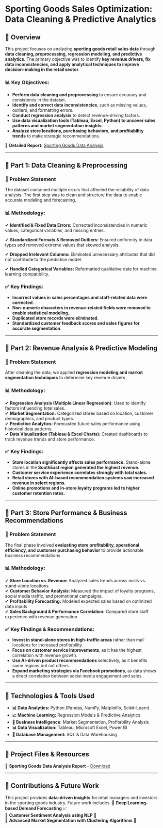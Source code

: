# **Sporting Goods Sales Optimization: Data Cleaning & Predictive Analytics**

## **📌 Overview**
This project focuses on analyzing **sporting goods retail sales data** through **data cleaning, preprocessing, regression modeling, and predictive analytics**. The primary objective was to identify **key revenue drivers, fix data inconsistencies, and apply analytical techniques to improve decision-making in the retail sector**.

### **📊 Key Objectives:**
- **Perform data cleaning and preprocessing** to ensure accuracy and consistency in the dataset.
- **Identify and correct data inconsistencies**, such as missing values, outliers, and formatting errors.
- **Conduct regression analysis** to detect revenue-driving factors.
- **Use data visualization tools (Tableau, Excel, Python) to uncover sales patterns and market segmentation insights.**
- **Analyze store locations, purchasing behaviors, and profitability trends** to make strategic recommendations.

📄 **Detailed Report:** [Sporting Goods Data Analysis](https://github.com/Swasti28/Sporting-Goods-Sales-Optimization-Data-Cleaning-Predictive-Analytics/blob/main/Cape%20May%20-%20Sporting%20Goods%20Data%20(Swasti's%20Analysis).pdf)

---

## **📍 Part 1: Data Cleaning & Preprocessing**

### **📝 Problem Statement**
The dataset contained multiple errors that affected the reliability of data analysis. The first step was to clean and structure the data to enable accurate modeling and forecasting.

### **📊 Methodology:**
✔ **Identified & Fixed Data Errors:** Corrected inconsistencies in numeric values, categorical variables, and missing entries.

✔ **Standardized Formats & Removed Outliers:** Ensured uniformity in data types and removed extreme values that skewed analysis.

✔ **Dropped Irrelevant Columns:** Eliminated unnecessary attributes that did not contribute to the prediction model.

✔ **Handled Categorical Variables:** Reformatted qualitative data for machine learning compatibility.

### **✅ Key Findings:**
- **Incorrect values in sales percentages and staff-related data were corrected.**
- **Non-numeric characters in revenue-related fields were removed to enable statistical modeling.**
- **Duplicated store records were eliminated.**
- **Standardized customer feedback scores and sales figures for accurate segmentation.**

---

## **📍 Part 2: Revenue Analysis & Predictive Modeling**

### **📝 Problem Statement**
After cleaning the data, we applied **regression modeling and market segmentation techniques** to determine key revenue drivers.

### **📊 Methodology:**
✔ **Regression Analysis (Multiple Linear Regression):** Used to identify factors influencing total sales.  
✔ **Market Segmentation:** Categorized stores based on location, customer demographics, and product types.  
✔ **Predictive Analytics:** Forecasted future sales performance using historical data patterns.  
✔ **Data Visualization (Tableau & Excel Charts):** Created dashboards to track revenue trends and store performance.  

### **✅ Key Findings:**
- **Store location significantly affects sales performance.** Stand-alone stores in the **SouthEast region generated the highest revenue.**
- **Customer service experience correlates strongly with total sales.**
- **Retail stores with AI-based recommendation systems saw increased revenue in select regions.**
- **Online promotions and in-store loyalty programs led to higher customer retention rates.**

---

## **📍 Part 3: Store Performance & Business Recommendations**

### **📝 Problem Statement**
The final phase involved **evaluating store profitability, operational efficiency, and customer purchasing behavior** to provide actionable business recommendations.

### **📊 Methodology:**
✔ **Store Location vs. Revenue:** Analyzed sales trends across malls vs. stand-alone locations.  
✔ **Customer Behavior Analysis:** Measured the impact of loyalty programs, social media traffic, and promotional campaigns.  
✔ **Profitability Forecasting:** Modeled expected sales based on optimized data inputs.  
✔ **Sales Background & Performance Correlation:** Compared store staff experience with revenue generation.

### **✅ Key Findings & Recommendations:**
- **Invest in stand-alone stores in high-traffic areas** rather than mall locations for increased profitability.
- **Focus on customer service improvements**, as it has the highest correlation with revenue growth.
- **Use AI-driven product recommendations** selectively, as it benefits some regions but not others.
- **Expand marketing strategies via Facebook promotions**, as data shows a direct correlation between social media engagement and sales.

---

## **📍 Technologies & Tools Used**
- **📊 Data Analytics:** Python (Pandas, NumPy, Matplotlib, Scikit-Learn)
- **📈 Machine Learning:** Regression Models & Predictive Analytics
- **📑 Business Intelligence:** Market Segmentation, Profitability Analysis
- **📊 Data Visualization:** Tableau, Microsoft Excel, Power BI
- **📌 Database Management:** SQL & Data Warehousing

---

## **📂 Project Files & Resources**
📌 **Sporting Goods Data Analysis Report** - [Download](https://github.com/Swasti28/Sporting-Goods-Sales-Optimization-Data-Cleaning-Predictive-Analytics/blob/main/Cape%20May%20-%20Sporting%20Goods%20Data%20(Swasti's%20Analysis).pdf) 

---

## **📢 Contributions & Future Work**
This project provides **data-driven insights** for retail managers and investors in the sporting goods industry. Future work includes:
🔹 **Deep Learning-based Demand Forecasting** 📈  
🔹 **Customer Sentiment Analysis using NLP** 💬  
🔹 **Advanced Market Segmentation with Clustering Algorithms** 🤖  

